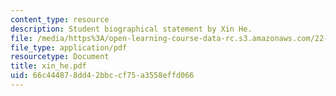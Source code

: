 ```yaml
---
content_type: resource
description: Student biographical statement by Xin He.
file: /media/https%3A/open-learning-course-data-rc.s3.amazonaws.com/22-a09-career-options-for-biomedical-research-fall-2006/66c444878dd42bbccf75a3558effd066_xin_he.pdf
file_type: application/pdf
resourcetype: Document
title: xin_he.pdf
uid: 66c44487-8dd4-2bbc-cf75-a3558effd066
---
```

